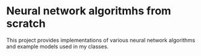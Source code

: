 # Neural network algoritmhs from scratch
This project provides implementations of various neural network algorithms and example models used in my classes.